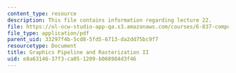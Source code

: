 ```yaml
---
content_type: resource
description: This file contains information regarding lecture 22.
file: https://ol-ocw-studio-app-qa.s3.amazonaws.com/courses/6-837-computer-graphics-fall-2012/e8a6314637f3ca051209b068984d3f46_MIT6_837F12_Lec22.pdf
file_type: application/pdf
parent_uid: 33297f4b-5cd8-5fd5-6713-da2dd75bc9f7
resourcetype: Document
title: Graphics Pipeline and Rasterization II
uid: e8a63146-37f3-ca05-1209-b068984d3f46
---
```

